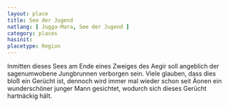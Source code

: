 ```yaml
---
layout: place
title: See der Jugend
natlang: [ Jugga-Mara, See der Jugend ]
category: places
hasinit:
placetype: Region
---
```


Inmitten dieses Sees am Ende eines Zweiges des Aegir soll angeblich der sagenumwobene Jungbrunnen verborgen sein. Viele
glauben, dass dies bloß ein Gerücht ist, dennoch wird immer mal wieder schon seit Äonen ein wunderschöner junger Mann
gesichtet, wodurch sich dieses Gerücht hartnäckig hält.